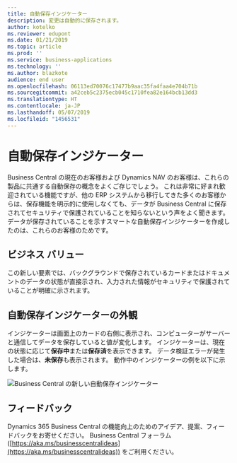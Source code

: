 ```yaml
---
title: 自動保存インジケーター
description: 変更は自動的に保存されます。
author: kotelko
ms.reviewer: edupont
ms.date: 01/21/2019
ms.topic: article
ms.prod: ''
ms.service: business-applications
ms.technology: ''
ms.author: blazkote
audience: end user
ms.openlocfilehash: 06113ed70076c17477b9aac35fa4faa4e704b71b
ms.sourcegitcommit: a42ceb5c2375ecb045c1710fea82e164bcb13dd3
ms.translationtype: HT
ms.contentlocale: ja-JP
ms.lasthandoff: 05/07/2019
ms.locfileid: "1456531"
---
```

# <a name="autosave-indicator"></a>自動保存インジケーター

Business Central の現在のお客様および Dynamics NAV のお客様は、これらの製品に共通する自動保存の概念をよくご存じでしょう。 これは非常に好まれ歓迎されている機能ですが、他の ERP システムから移行してきた多くのお客様からは、保存機能を明示的に使用しなくても、データが Business Central に保存されてセキュリティで保護されていることを知らないという声をよく聞きます。 データが保存されていることを示すスマートな自動保存インジケーターを作成したのは、これらのお客様のためです。  

## <a name="business-value"></a>ビジネス バリュー
この新しい要素では、バックグラウンドで保存されているカードまたはドキュメントのデータの状態が直接示され、入力された情報がセキュリティで保護されていることが明確に示されます。 

## <a name="autosave-indicator-appearance"></a>自動保存インジケーターの外観   
インジケーターは画面上のカードの右側に表示され、コンピューターがサーバーと通信してデータを保存していると値が変化します。 インジケーターは、現在の状態に応じて**保存中**または**保存済**を表示できます。 データ検証エラーが発生した場合は、**未保存**も表示されます。 動作中のインジケーターの例を以下に示します。

![Business Central の新しい自動保存インジケーター](media/autosave.png "自動保存インジケーター") 


## <a name="tell-us-what-you-think"></a>フィードバック
Dynamics 365 Business Central の機能向上のためのアイデア、提案、フィードバックをお寄せください。 Business Central フォーラム ([https://aka.ms/businesscentralideas](https://aka.ms/businesscentralideas)) をご利用ください。
